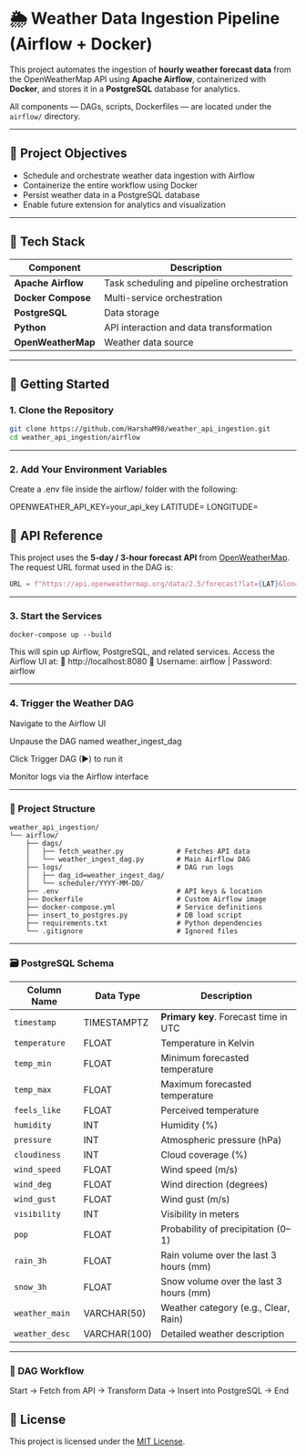 # 🌦️ Weather Data Ingestion Pipeline (Airflow + Docker)

This project automates the ingestion of **hourly weather forecast data** from the OpenWeatherMap API using **Apache Airflow**, containerized with **Docker**, and stores it in a **PostgreSQL** database for analytics.

All components — DAGs, scripts, Dockerfiles — are located under the `airflow/` directory.

---

## 📌 Project Objectives

- Schedule and orchestrate weather data ingestion with Airflow
- Containerize the entire workflow using Docker
- Persist weather data in a PostgreSQL database
- Enable future extension for analytics and visualization

---

## 🧱 Tech Stack

| Component          | Description                                 |
|------------------  |---------------------------------------------|
| **Apache Airflow** | Task scheduling and pipeline orchestration  |
| **Docker Compose** | Multi-service orchestration                 |
| **PostgreSQL**     | Data storage                                |
| **Python**         | API interaction and data transformation     |
| **OpenWeatherMap** | Weather data source                         |

---

## 🚀 Getting Started

### 1. Clone the Repository

```bash
git clone https://github.com/HarshaM98/weather_api_ingestion.git
cd weather_api_ingestion/airflow
```
---

### 2. Add Your Environment Variables
Create a .env file inside the airflow/ folder with the following:

OPENWEATHER_API_KEY=your_api_key
LATITUDE= 
LONGITUDE= 

## 🔗 API Reference

This project uses the **5-day / 3-hour forecast API** from [OpenWeatherMap](https://openweathermap.org/forecast5). The request URL format used in the DAG is:

```python
URL = f"https://api.openweathermap.org/data/2.5/forecast?lat={LAT}&lon={LON}&cnt=40&appid={API_KEY}&mode=json"

```
---

### 3. Start the Services

```
docker-compose up --build
```

This will spin up Airflow, PostgreSQL, and related services.
Access the Airflow UI at:
🔗 http://localhost:8080
🔐 Username: airflow | Password: airflow

---

### 4. Trigger the Weather DAG

Navigate to the Airflow UI

Unpause the DAG named weather_ingest_dag

Click Trigger DAG (▶) to run it

Monitor logs via the Airflow interface

---

### 📂 Project Structure

```
weather_api_ingestion/
└── airflow/
    ├── dags/
    │   ├── fetch_weather.py             # Fetches API data
    │   └── weather_ingest_dag.py        # Main Airflow DAG
    ├── logs/                            # DAG run logs
    │   ├── dag_id=weather_ingest_dag/
    │   └── scheduler/YYYY-MM-DD/
    ├── .env                             # API keys & location
    ├── Dockerfile                       # Custom Airflow image
    ├── docker-compose.yml               # Service definitions
    ├── insert_to_postgres.py            # DB load script
    ├── requirements.txt                 # Python dependencies
    └── .gitignore                       # Ignored files

```
---


### 🗃️ PostgreSQL Schema

| Column Name    | Data Type    | Description                            |
| -------------- | ------------ | -------------------------------------- |
| `timestamp`    | TIMESTAMPTZ  | **Primary key**. Forecast time in UTC  |
| `temperature`  | FLOAT        | Temperature in Kelvin                  |
| `temp_min`     | FLOAT        | Minimum forecasted temperature         |
| `temp_max`     | FLOAT        | Maximum forecasted temperature         |
| `feels_like`   | FLOAT        | Perceived temperature                  |
| `humidity`     | INT          | Humidity (%)                           |
| `pressure`     | INT          | Atmospheric pressure (hPa)             |
| `cloudiness`   | INT          | Cloud coverage (%)                     |
| `wind_speed`   | FLOAT        | Wind speed (m/s)                       |
| `wind_deg`     | FLOAT        | Wind direction (degrees)               |
| `wind_gust`    | FLOAT        | Wind gust (m/s)                        |
| `visibility`   | INT          | Visibility in meters                   |
| `pop`          | FLOAT        | Probability of precipitation (0–1)     |
| `rain_3h`      | FLOAT        | Rain volume over the last 3 hours (mm) |
| `snow_3h`      | FLOAT        | Snow volume over the last 3 hours (mm) |
| `weather_main` | VARCHAR(50)  | Weather category (e.g., Clear, Rain)   |
| `weather_desc` | VARCHAR(100) | Detailed weather description           |

---

### 🔄 DAG Workflow

Start → Fetch from API → Transform Data → Insert into PostgreSQL → End


## 📄 License

This project is licensed under the [MIT License](LICENSE).

